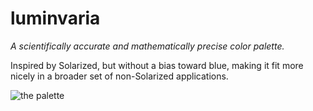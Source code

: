 # luminvaria

_A scientifically accurate and mathematically precise color palette._

Inspired by Solarized, but without a bias toward blue, making it fit more
nicely in a broader set of non-Solarized applications.

![the palette](].github/assets/screenshot.png)

